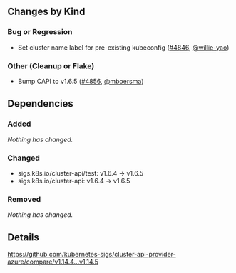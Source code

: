 ## Changes by Kind

### Bug or Regression

- Set cluster name label for pre-existing kubeconfig ([#4846](https://github.com/kubernetes-sigs/cluster-api-provider-azure/pull/4846), [@willie-yao](https://github.com/willie-yao))

### Other (Cleanup or Flake)

- Bump CAPI to v1.6.5 ([#4856](https://github.com/kubernetes-sigs/cluster-api-provider-azure/pull/4856), [@mboersma](https://github.com/mboersma))

## Dependencies

### Added
_Nothing has changed._

### Changed
- sigs.k8s.io/cluster-api/test: v1.6.4 → v1.6.5
- sigs.k8s.io/cluster-api: v1.6.4 → v1.6.5

### Removed
_Nothing has changed._

## Details
<!-- markdown-link-check-disable-next-line -->
https://github.com/kubernetes-sigs/cluster-api-provider-azure/compare/v1.14.4...v1.14.5

